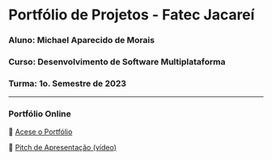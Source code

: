 # Portfólio de Projetos - Fatec Jacareí
### Aluno: Michael Aparecido de Morais
### Curso: Desenvolvimento de Software Multiplataforma
### Turma: 1o. Semestre de 2023

---


### Portfólio Online

🔗 [Acese o Portfólio](https://fatec-jacarei-dsm-portfolio.github.io/ra2581392323047/) 

🎤 [Pitch de Apresentação (vídeo)](https://youtu.be/tFJIDSn7HY4?feature=shared)

